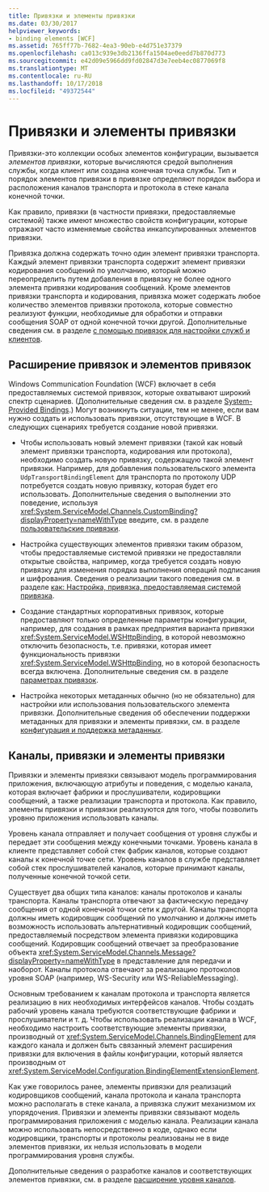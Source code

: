 ```yaml
---
title: Привязки и элементы привязки
ms.date: 03/30/2017
helpviewer_keywords:
- binding elements [WCF]
ms.assetid: 765ff77b-7682-4ea3-90eb-e4d751e37379
ms.openlocfilehash: ca013c939e3db2136ffa1504ae0eedd7b870d773
ms.sourcegitcommit: e42d09e5966dd9fd02847d3e7eeb4ec0877069f8
ms.translationtype: MT
ms.contentlocale: ru-RU
ms.lasthandoff: 10/17/2018
ms.locfileid: "49372544"
---
```

# <a name="bindings-and-binding-elements"></a>Привязки и элементы привязки
Привязки-это коллекции особых элементов конфигурации, вызывается *элементов привязки*, которые вычисляются средой выполнения службы, когда клиент или создана конечная точка службы. Тип и порядок элементов привязки в привязке определяют порядок выбора и расположения каналов транспорта и протокола в стеке канала конечной точки.  
  
 Как правило, привязки (в частности привязки, предоставляемые системой) также имеют множество свойств конфигурации, которые отражают часто изменяемые свойства инкапсулированных элементов привязки.  
  
 Привязка должна содержать точно один элемент привязки транспорта. Каждый элемент привязки транспорта содержит элемент привязки кодирования сообщений по умолчанию, который можно переопределить путем добавления в привязку не более одного элемента привязки кодирования сообщений. Кроме элементов привязки транспорта и кодирования, привязка может содержать любое количество элементов привязки протокола, которые совместно реализуют функции, необходимые для обработки и отправки сообщения SOAP от одной конечной точки другой. Дополнительные сведения см. в разделе [с помощью привязок для настройки служб и клиентов](../../../../docs/framework/wcf/using-bindings-to-configure-services-and-clients.md).  
  
## <a name="extending-bindings-and-binding-elements"></a>Расширение привязок и элементов привязок  
 Windows Communication Foundation (WCF) включает в себя предоставляемых системой привязок, которые охватывают широкий спектр сценариев. (Дополнительные сведения см. в разделе [System-Provided Bindings](../../../../docs/framework/wcf/system-provided-bindings.md).) Могут возникнуть ситуации, тем не менее, если вам нужно создать и использовать привязки, отсутствующие в WCF. В следующих сценариях требуется создание новой привязки.  
  
-   Чтобы использовать новый элемент привязки (такой как новый элемент привязки транспорта, кодирования или протокола), необходимо создать новую привязку, содержащую такой элемент привязки. Например, для добавления пользовательского элемента `UdpTransportBindingElement` для транспорта по протоколу UDP потребуется создать новую привязку, которая будет его использовать. Дополнительные сведения о выполнении это поведение, используя <xref:System.ServiceModel.Channels.CustomBinding?displayProperty=nameWithType> введите, см. в разделе [пользовательские привязки](../../../../docs/framework/wcf/extending/custom-bindings.md).  
  
-   Настройка существующих элементов привязки таким образом, чтобы предоставляемые системой привязки не предоставляли открытые свойства, например, когда требуется создать новую привязку для изменения порядка выполнения операций подписания и шифрования. Сведения о реализации такого поведения см. в разделе [как: Настройка, привязка, предоставляемая системой привязка](../../../../docs/framework/wcf/extending/how-to-customize-a-system-provided-binding.md).  
  
-   Создание стандартных корпоративных привязок, которые предоставляют только определенные параметры конфигурации, например, для создания в рамках предприятия варианта привязки <xref:System.ServiceModel.WSHttpBinding>, в которой невозможно отключить безопасность, т.е. привязки, которая имеет функциональность привязки <xref:System.ServiceModel.WSHttpBinding>, но в которой безопасность всегда включена. Дополнительные сведения см. в разделе [параметрах привязок](../../../../docs/framework/wcf/extending/creating-user-defined-bindings.md).  
  
-   Настройка некоторых метаданных обычно (но не обязательно) для настройки или использования пользовательского элемента привязки. Дополнительные сведения об обеспечении поддержки метаданных для привязки и элементы привязки, см. в разделе [конфигурация и поддержка метаданных](../../../../docs/framework/wcf/extending/configuration-and-metadata-support.md).  
  
  
## <a name="channels-bindings-and-binding-elements"></a>Каналы, привязки и элементы привязки  
 Привязки и элементы привязки связывают модель программирования приложения, включающую атрибуты и поведения, с моделью канала, которая включает фабрики и прослушиватели, кодировщики сообщений, а также реализации транспорта и протокола. Как правило, элементы привязки и привязки реализуются для того, чтобы позволить уровню приложения использовать каналы.  
  
 Уровень канала отправляет и получает сообщения от уровня службы и передает эти сообщения между конечными точками. Уровень канала в клиенте представляет собой стек фабрик каналов, которые создают каналы к конечной точке сети. Уровень каналов в службе представляет собой стек прослушивателей каналов, которые принимают каналы, полученные конечной точкой сети.  
  
 Существует два общих типа каналов: каналы протоколов и каналы транспорта. Каналы транспорта отвечают за фактическую передачу сообщения от одной конечной точки сети к другой. Каналы транспорта должны иметь кодировщик сообщений по умолчанию и должны иметь возможность использовать альтернативный кодировщик сообщений, предоставляемый посредством элемента привязки кодировщика сообщений. Кодировщик сообщений отвечает за преобразование объекта <xref:System.ServiceModel.Channels.Message?displayProperty=nameWithType> в представление для передачи и наоборот. Каналы протокола отвечают за реализацию протоколов уровня SOAP (например, WS-Security или WS-ReliableMessaging).  
  
 Основным требованием к каналам протокола и транспорта является реализацию в них необходимых интерфейсов каналов. Чтобы создать рабочий уровень канала требуются соответствующие фабрики и прослушиватели и т. д. Чтобы использовать реализации канала в WCF, необходимо настроить соответствующие элементы привязки, производный от <xref:System.ServiceModel.Channels.BindingElement> для каждого канала и должен быть связанный элемент расширения привязки для включения в файлы конфигурации, который является производным от <xref:System.ServiceModel.Configuration.BindingElementExtensionElement>.  
  
 Как уже говорилось ранее, элементы привязки для реализаций кодировщиков сообщений, канала протокола и канала транспорта можно располагать в стеке канала, а привязка служит механизмом их упорядочения. Привязки и элементы привязки связывают модель программирования приложения с моделью канала. Реализации канала можно использовать непосредственно в коде, однако если кодировщики, транспорты и протоколы реализованы не в виде элементов привязки, их нельзя использовать в модели программирования уровня службы.  
  
 Дополнительные сведения о разработке каналов и соответствующих элементов привязки, см. в разделе [расширение уровня каналов](../../../../docs/framework/wcf/extending/extending-the-channel-layer.md).
